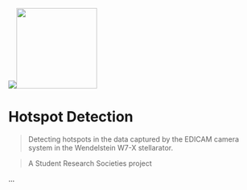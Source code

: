 <a href="https://www.energia.mta.hu/hu/content/fuzios-plazmafizika-laboratorium"><img src="https://www.energia.mta.hu/sites/default/files/ek_logo_0_0.png" /></a><a href="https://physics.elte.hu/"><img src="https://ttkhok.elte.hu/sites/default/files/mindentudas-egyeteme/elte_cimer_ff.jpg" width="160"/></a>


# Hotspot Detection

> Detecting hotspots in the data captured by the EDICAM camera system in the Wendelstein W7-X stellarator.

> A Student Research Societies project



...
